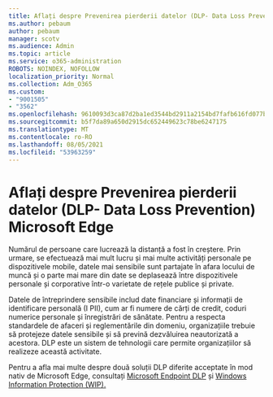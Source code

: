 ```yaml
---
title: Aflați despre Prevenirea pierderii datelor (DLP- Data Loss Prevention) Microsoft Edge
ms.author: pebaum
author: pebaum
manager: scotv
ms.audience: Admin
ms.topic: article
ms.service: o365-administration
ROBOTS: NOINDEX, NOFOLLOW
localization_priority: Normal
ms.collection: Adm_O365
ms.custom:
- "9001505"
- "3562"
ms.openlocfilehash: 9610093d3ca87d2ba1ed3544bd2911a2154bd7fafb616fd077b42d5cce6c49fb
ms.sourcegitcommit: b5f7da89a650d2915dc652449623c78be6247175
ms.translationtype: MT
ms.contentlocale: ro-RO
ms.lasthandoff: 08/05/2021
ms.locfileid: "53963259"
---
```

# <a name="learn-about-data-loss-prevention-dlp-in-microsoft-edge"></a>Aflați despre Prevenirea pierderii datelor (DLP- Data Loss Prevention) Microsoft Edge

Numărul de persoane care lucrează la distanță a fost în creștere. Prin urmare, se efectuează mai mult lucru și mai multe activități personale pe dispozitivele mobile, datele mai sensibile sunt partajate în afara locului de muncă și o parte mai mare din date se deplasează între dispozitivele personale și corporative într-o varietate de rețele publice și private.

Datele de întreprindere sensibile includ date financiare și informații de identificare personală (I PII), cum ar fi numere de cărți de credit, coduri numerice personale și înregistrări de sănătate. Pentru a respecta standardele de afaceri și reglementările din domeniu, organizațiile trebuie să protejeze datele sensibile și să prevină dezvăluirea neautorizată a acestora. DLP este un sistem de tehnologii care permite organizațiilor să realizeze această activitate.

Pentru a afla mai multe despre două soluții DLP diferite acceptate în mod nativ de Microsoft Edge, consultați [Microsoft Endpoint DLP](https://go.microsoft.com/fwlink/?linkid=2151765) și [Windows Information Protection (WIP).](https://go.microsoft.com/fwlink/?linkid=2151766)